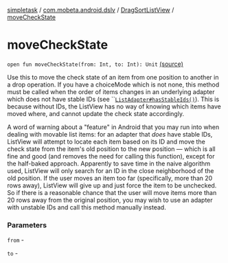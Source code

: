 [simpletask](../../index.md) / [com.mobeta.android.dslv](../index.md) / [DragSortListView](index.md) / [moveCheckState](.)

# moveCheckState

`open fun moveCheckState(from: Int, to: Int): Unit` [(source)](https://github.com/mpcjanssen/simpletask-android/blob/master/src/main/java/com/mobeta/android/dslv/DragSortListView.java#L2601)

Use this to move the check state of an item from one position to another in a drop operation. If you have a choiceMode which is not none, this method must be called when the order of items changes in an underlying adapter which does not have stable IDs (see ``[`ListAdapter#hasStableIds()`](#)). This is because without IDs, the ListView has no way of knowing which items have moved where, and cannot update the check state accordingly.

 A word of warning about a "feature" in Android that you may run into when dealing with movable list items: for an adapter that *does* have stable IDs, ListView will attempt to locate each item based on its ID and move the check state from the item's old position to the new position — which is all fine and good (and removes the need for calling this function), except for the half-baked approach. Apparently to save time in the naive algorithm used, ListView will only search for an ID in the close neighborhood of the old position. If the user moves an item too far (specifically, more than 20 rows away), ListView will give up and just force the item to be unchecked. So if there is a reasonable chance that the user will move items more than 20 rows away from the original position, you may wish to use an adapter with unstable IDs and call this method manually instead.

### Parameters

`from` -

`to` - 